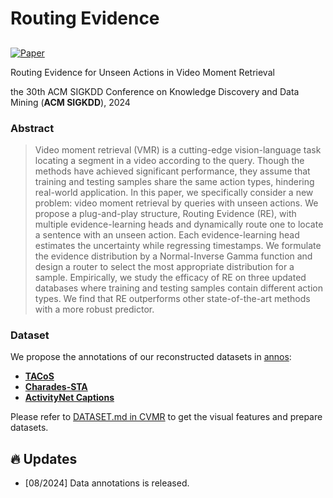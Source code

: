 # Routing Evidence

## 
[![Paper](https://img.shields.io/badge/cs.CV-Paper-b31b1b?logo=arxiv&logoColor=red)](https://github.com/dieuroi/Routing-Evidence)

Routing Evidence for Unseen Actions in Video Moment Retrieval

the 30th ACM SIGKDD Conference on Knowledge Discovery and Data Mining (**ACM SIGKDD**), 2024

### Abstract
> Video moment retrieval (VMR) is a cutting-edge vision-language task locating a segment in a video according to the query. Though the methods have achieved significant performance, they assume that training and testing samples share the same action types, hindering real-world application. In this paper, we specifically consider a new problem: video moment retrieval by queries with unseen actions. We propose a plug-and-play structure, Routing Evidence (RE), with multiple evidence-learning heads and dynamically route one to locate a sentence with an unseen action. Each evidence-learning head estimates the uncertainty while regressing timestamps. We formulate the evidence distribution by a Normal-Inverse Gamma function and design a router to select the most appropriate distribution for a sample. Empirically, we study the efficacy of RE on three updated databases where training and testing samples contain different action types. We find that RE outperforms other state-of-the-art methods with a more robust predictor.

### Dataset

We propose the annotations of our reconstructed datasets in [annos](./annos):
- [**TACoS**](https://www.mpi-inf.mpg.de/departments/computer-vision-and-machine-learning/research/vision-and-language/tacos-multi-level-corpus)
- [**Charades-STA**](https://prior.allenai.org/projects/charades)
- [**ActivityNet Captions**](http://activity-net.org/download.html)

Please refer to [DATASET.md in CVMR](https://github.com/Xun-Yang/Causal_Video_Moment_Retrieval/blob/main/DATASET.md) to get the visual features and prepare datasets.


## :fire: Updates

- [08/2024] Data annotations is released.